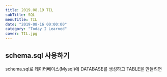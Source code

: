 ```yaml
---
title: 2019.08.19 TIL
subTitle: SQL 
menuTitle: TIL
date: "2019-08-16 00:00:00"
category: "Today I Learned"
cover: TIL.jpg
---
```


## schema.sql 사용하기

schema.sql로 데이터베이스(Mysql)에 DATABASE를 생성하고 TABLE을 만들려면



